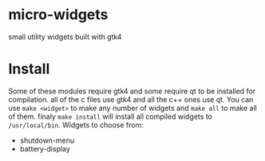 
# micro-widgets

small utility widgets built with gtk4

# Install

Some of these modules require gtk4 and some require qt to be installed for compilation.
all of the c files use gtk4 and all the c++ ones use qt.
You can use `make <widget>` to make any number of widgets and `make all` to make all of them. finaly `make install` will install all compiled widgets to `/usr/local/bin`. Widgets to choose from:
- shutdown-menu
- battery-display
